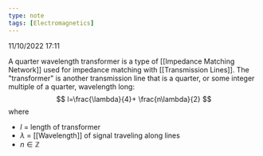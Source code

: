 ```yaml
---
type: note
tags: [Electromagnetics]
---
```

11/10/2022 17:11

  

A quarter wavelength transformer is a type of [[Impedance Matching Network]] used for impedance matching with [[Transmission Lines]]. The "transformer" is another transmission line that is a quarter, or some integer multiple of a quarter, wavelength long:
$$
l=\frac{\lambda}{4}+ \frac{n\lambda}{2}
$$
where
- $l$ = length of transformer
- $\lambda$ = [[Wavelength]] of signal traveling along lines
- $n\in\mathbb{Z}$ 